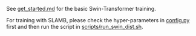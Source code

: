 See [get_started.md](get_started.md) for the basic Swin-Transformer training. 

For training with SLAMB, please check the hyper-parameters in [config.py](config.py) first and then run the script in [scripts/run_swin_dist.sh](scripts/run_swin_dist.sh).